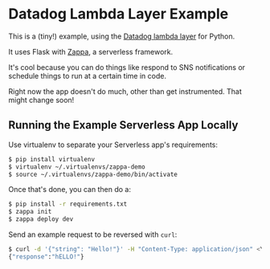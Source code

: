# Datadog Lambda Layer Example

This is a (tiny!) example, using the [Datadog lambda layer](https://github.com/DataDog/datadog-lambda-layer-python) for Python.

It uses Flask with [Zappa](https://github.com/Miserlou/Zappa), a serverless framework.

It's cool because you can do things like respond to SNS notifications or schedule things to run at a certain time in code.

Right now the app doesn't do much, other than get instrumented. That might change soon!

## Running the Example Serverless App Locally

Use virtualenv to separate your Serverless app's requirements:

```bash
$ pip install virtualenv
$ virtualenv ~/.virtualenvs/zappa-demo
$ source ~/.virtualenvs/zappa-demo/bin/activate
```

Once that's done, you can then do a:

```bash
$ pip install -r requirements.txt
$ zappa init
$ zappa deploy dev
```

Send an example request to be reversed with `curl`:

```bash
$ curl -d '{"string": "Hello!"}' -H "Content-Type: application/json" <YOUR_ZAPPA_URL>
{"response":"hELLO!"}
```


